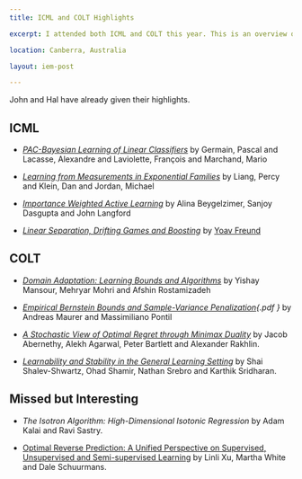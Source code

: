 ```yaml
---
title: ICML and COLT Highlights

excerpt: I attended both ICML and COLT this year. This is an overview of what I thought were the most interesting talks.

location: Canberra, Australia

layout: iem-post

---
```


John and Hal have already given their highlights.

[john]: http://hunch.net/?p=813
[hal]: http://nlpers.blogspot.com/2009/06/icmlcoltuai-2009-retrospective.html

ICML
----

* _[PAC-Bayesian Learning of Linear Classifiers][pac-bayes]_ by Germain, Pascal and Lacasse, Alexandre and Laviolette, François and Marchand, Mario

* _[Learning from Measurements in Exponential Families][measurements]_ by Liang, Percy and Klein, Dan and Jordan, Michael

* _[Importance Weighted Active Learning][iwal]_ by Alina Beygelzimer, Sanjoy Dasgupta and John Langford

* _[Linear Separation, Drifting Games and Boosting][boosting]_ by [Yoav Freund][]

[pac-bayes]: http://conflate.net/icml/paper/2009/89
[measurements]: http://conflate.net/icml/paper/2009/393
[iwal]: http://conflate.net/icml/paper/2009/392
[boosting]: http://www.cs.mcgill.ca/~icml2009/invited.html#freund

[yoav freund]: http://www.cse.ucsd.edu/~yfreund/

COLT
----

* _[Domain Adaptation: Learning Bounds and Algorithms][domain-adapt]_ by Yishay Mansour, Mehryar Mohri and Afshin Rostamizadeh

* _[Empirical Bernstein Bounds and Sample-Variance Penalization][bernstein]{.pdf }_ by Andreas Maurer and Massimiliano Pontil

* _[A Stochastic View of Optimal Regret through Minimax Duality][minimax]_ by Jacob Abernethy, Alekh Agarwal, Peter Bartlett and Alexander Rakhlin.

* _[Learnability and Stability in the General Learning Setting][general-learning]_ by Shai Shalev-Shwartz, Ohad Shamir, Nathan Srebro and Karthik Sridharan.

[domain-adapt]: http://arxiv.org/abs/0902.3430
[bernstein]: http://www.andreas-maurer.eu/svp-final.pdf
[minimax]: http://arxiv.org/abs/0903.5328
[general-learning]: http://ttic.uchicago.edu/~shai/papers/ShalevShamirSridharanSrebro2.pdf

Missed but Interesting
----------------------

* _The Isotron Algorithm: High-Dimensional Isotonic Regression_ by Adam Kalai and Ravi Sastry.

* [Optimal Reverse Prediction: A Unified Perspective on Supervised, Unsupervised and Semi-supervised Learning][rev-pred] by Linli Xu, Martha White and Dale Schuurmans.

[rev-pred]: http://conflate.net/icml/paper/2009/578
